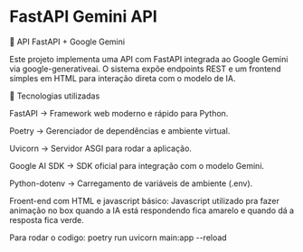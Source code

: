 # FastAPI Gemini API

🚀 API FastAPI + Google Gemini

Este projeto implementa uma API com FastAPI integrada ao Google Gemini via google-generativeai.
O sistema expõe endpoints REST e um frontend simples em HTML para interação direta com o modelo de IA.

📌 Tecnologias utilizadas

FastAPI
 → Framework web moderno e rápido para Python.

Poetry
 → Gerenciador de dependências e ambiente virtual.

Uvicorn
 → Servidor ASGI para rodar a aplicação.

Google AI SDK
 → SDK oficial para integração com o modelo Gemini.

Python-dotenv
 → Carregamento de variáveis de ambiente (.env).

Froent-end com HTML e javascript básico:
Javascript utilizado pra fazer animação no box quando a IA está respondendo fica amarelo e quando dá a resposta fica verde.

Para rodar o codigo: 
poetry run uvicorn main:app --reload

